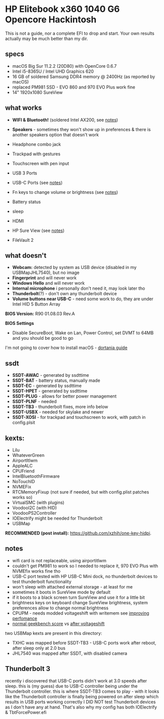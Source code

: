# HP Elitebook x360 1040 G6 Opencore Hackintosh

This is not a guide, nor a complete EFI to drop and start. Your own results actually may be much better than my dir.

## specs

* macOS Big Sur 11.2.2 (20D80) with OpenCore 0.6.7
* Intel i5-8365U / Intel UHD Graphics 620
* 16 GB of soldered Samsung DDR4 memory @ 2400Hz (as reported by macOS)
* replaced PM981 SSD - EVO 860 and 970 EVO Plus work fine
* 14" 1920x1080 SureView

## what works

* **WIFI & Bluetooth!** (soldered Intel AX200, see [notes](#notes))

* **Speakers** - sometimes they won't show up in preferences & there is another speakers option that doesn't work
* Headphone combo jack
* Trackpad with gestures
* Touchscreen with pen input
* USB 3 Ports
* USB-C Ports (see [notes](#notes))
* Fn keys to change volume or brightness (see [notes](#notes))
* Battery status
* sleep
* HDMI
* HP Sure View (see [notes](#notes))
* FileVault 2


## what doesn't

* **Webcam:** detected by system as USB device (disabled in my USBMapJHL7540), but no image
* **Fingerprint** and will never work
* **Windows Hello** and will never work
* **Internal microphone** i personally don't need it, may look later tho
* **Thunderbolt**(?) - don't own any thunderbolt device
* **Volume buttons near USB-C** - need some work to do, they are under Intel HID 5 Button Array

**BIOS Version:** R90 01.08.03 Rev.A


**BIOS Settings**
- Disable SecureBoot, Wake on Lan, Power Control, set DVMT to 64MB and you should be good to go


I'm not going to cover how to install macOS - [dortania guide](https://dortania.github.io/OpenCore-Install-Guide/)


## ssdt
* **SSDT-AWAC** - generated by ssdttime
* **SSDT-BAT** - battery status, manually made
* **SSDT-EC** - generated by ssdttime
* **SSDT-HPET** - generated by ssdttime
* **SSDT-PLUG** - allows for better power management
* **SSDT-PLNF** - needed
* **SSDT-TB3** - thunderbolt fixes, more info below
* **SSDT-USBX** - needed for skylake and newer
* **SSDT-XOSI** - for trackpad and touchscreen to work, with patch in config.plsit

## kexts:
* Lilu
* WhateverGreen
* AirportItlwm
* AppleALC
* CPUFriend
* IntelBluetoothFirmware
* NoTouchID
* NVMEFix
* RTCMemoryFixup (not sure if needed, but with config.plist patches works so)
* VirtualSMC (with plugins)
* VoodooI2C (with HID)
* VoodooPS2Controller
* IOElectrify might be needed for Thunderbolt
* USBMap

**RECOMMENDED (post install):** https://github.com/xzhih/one-key-hidpi.

## notes
* wifi card is not replaceable, using airportitlwm
* couldn't get PM981 to work so I needed to replace it, 970 EVO Plus with NVMEfix works fine tho
* USB-C port tested with HP USB-C Mini dock, no thunderbolt devices to test thunderbolt functionality
* won't sleep with attached external storage - at least for me
* sometimes it boots in SureView mode by default
* if it boots to a black screen turn SureView and use it for a little bit
* brightness keys on keyboard change SureView brightness, system preferences allow to change normal brightness
* CPUPM - needs modded voltageshift with writemem see [improving perfomance](https://github.com/SeptemberHX/HP-Spectre-X360-13-late-2018-Hackintosh#for-20w-tdp)
*    [normal geekbench score](https://browser.geekbench.com/v5/cpu/7251151) vs [after voltageshift](https://browser.geekbench.com/v5/cpu/12764741)

two USBMap kexts are present in this directory:
- TXHC was mapped before SSDT-TB3 - USB-C ports work after reboot, after sleep only at 2.0 bus
- JHL7540 was mapped after SSDT, with disabled camera

## Thunderbolt 3
recently i discovered that USB-C ports didn't work at 3.0 speeds after sleep. this is (my guess) due to USB-C controller being under the Thunderbolt controller. this is where SSDT-TB3 comes to play - with it looks like the Thunderbolt controller is finally being powered on after sleep which results in USB ports working correctly
I DID NOT test Thunderbolt devices as I don't have any at hand.
That's also why my config has both IOElectrify & TbtForcePower.efi
